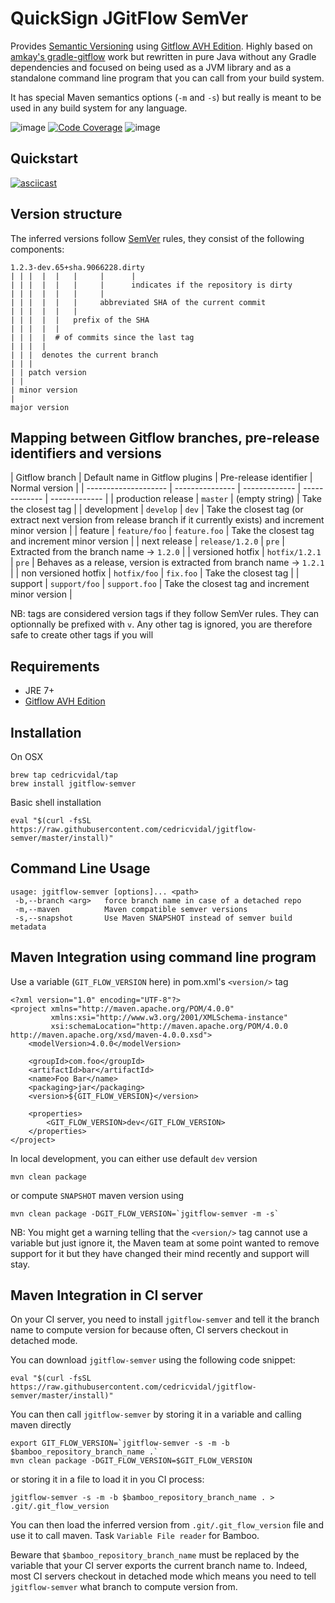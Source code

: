 QuickSign JGitFlow SemVer
=========================

Provides [Semantic Versioning](http://semver.org/) using [Gitflow AVH Edition](https://github.com/petervanderdoes/gitflow-avh). Highly based on [amkay's gradle-gitflow](https://github.com/amkay/gradle-gitflow) work but rewritten in pure Java without any Gradle dependencies and focused on being used as a JVM library and as a standalone command line program that you can call from your build system.

It has special Maven semantics options (`-m` and `-s`) but really is meant to be used in any build system for any language.

![image](https://travis-ci.org/cedricvidal/jgitflow-semver.svg?branch=develop)
[![Code Coverage](https://img.shields.io/codecov/c/github/cedricvidal/jgitflow-semver/develop.svg)](https://codecov.io/github/cedricvidal/jgitflow-semver?branch=develop)
![image](https://img.shields.io/badge/license-Apache%202-blue.svg)

Quickstart
---

[![asciicast](https://asciinema.org/a/0bth8psrcgp2hc11bj7uw02ji.png)](https://asciinema.org/a/0bth8psrcgp2hc11bj7uw02ji)

Version structure
---

The inferred versions follow [SemVer](http://semver.org/) rules, they consist of the following components:

```
1.2.3-dev.65+sha.9066228.dirty
| | |  |  |   |     |      |
| | |  |  |   |     |      indicates if the repository is dirty
| | |  |  |   |     |
| | |  |  |   |     abbreviated SHA of the current commit
| | |  |  |   |
| | |  |  |   prefix of the SHA
| | |  |  |
| | |  |  # of commits since the last tag
| | |  |
| | |  denotes the current branch
| | |
| | patch version
| |
| minor version
|
major version
```

Mapping between Gitflow branches, pre-release identifiers and versions
---

| Gitflow branch       | Default name in Gitflow plugins | Pre-release identifier | Normal version |
| -------------------- | --------------- | ------------- | ------------- | ------------- |
| production release   | `master`        | (empty string) | Take the closest tag |
| development          | `develop`       | `dev` | Take the closest tag (or extract next version from release branch if it currently exists) and increment minor version |
| feature              | `feature/foo`   | `feature.foo` | Take the closest tag and increment minor version |
| next release         | `release/1.2.0` | `pre` | Extracted from the branch name -> `1.2.0` |
| versioned hotfix     | `hotfix/1.2.1`  | `pre` | Behaves as a release, version is extracted from branch name -> `1.2.1` |
| non versioned hotfix | `hotfix/foo`    | `fix.foo` | Take the closest tag |
| support              | `support/foo`   | `support.foo` | Take the closest tag and increment minor version |

NB: tags are considered version tags if they follow SemVer rules. They can optionnally be prefixed with `v`. Any other tag is ignored, you are therefore safe to create other tags if you will

Requirements
---

- JRE 7+
- [Gitflow AVH Edition](https://github.com/petervanderdoes/gitflow-avh)

Installation
---

On OSX

```
brew tap cedricvidal/tap
brew install jgitflow-semver
```

Basic shell installation

```
eval "$(curl -fsSL https://raw.githubusercontent.com/cedricvidal/jgitflow-semver/master/install)"
```

Command Line Usage
---

```
usage: jgitflow-semver [options]... <path>
 -b,--branch <arg>   force branch name in case of a detached repo
 -m,--maven          Maven compatible semver versions
 -s,--snapshot       Use Maven SNAPSHOT instead of semver build metadata 
```

Maven Integration using command line program
---

Use a variable (`GIT_FLOW_VERSION` here) in pom.xml's `<version/>` tag

```
<?xml version="1.0" encoding="UTF-8"?>
<project xmlns="http://maven.apache.org/POM/4.0.0"
         xmlns:xsi="http://www.w3.org/2001/XMLSchema-instance"
         xsi:schemaLocation="http://maven.apache.org/POM/4.0.0 http://maven.apache.org/xsd/maven-4.0.0.xsd">
    <modelVersion>4.0.0</modelVersion>

    <groupId>com.foo</groupId>
    <artifactId>bar</artifactId>
    <name>Foo Bar</name>
    <packaging>jar</packaging>
    <version>${GIT_FLOW_VERSION}</version>

    <properties>
        <GIT_FLOW_VERSION>dev</GIT_FLOW_VERSION>
    </properties>
</project>
```

In local development, you can either use default `dev` version

```
mvn clean package
```

or compute `SNAPSHOT` maven version using 

```
mvn clean package -DGIT_FLOW_VERSION=`jgitflow-semver -m -s`
```

NB: You might get a warning telling that the `<version/>` tag cannot use a variable but just ignore it, the Maven team at some point wanted to remove support for it but they have changed their mind recently and support will stay.

Maven Integration in CI server
---

On your CI server, you need to install `jgitflow-semver` and tell it the branch name to compute version for because often, CI servers checkout in detached mode.

You can download `jgitflow-semver` using the following code snippet:

```
eval "$(curl -fsSL https://raw.githubusercontent.com/cedricvidal/jgitflow-semver/master/install)"
```

You can then call `jgitflow-semver` by storing it in a variable and calling maven directly

```
export GIT_FLOW_VERSION=`jgitflow-semver -s -m -b $bamboo_repository_branch_name .`
mvn clean package -DGIT_FLOW_VERSION=$GIT_FLOW_VERSION
```

or storing it in a file to load it in you CI process:

```
jgitflow-semver -s -m -b $bamboo_repository_branch_name . > .git/.git_flow_version
```

You can then load the inferred version from `.git/.git_flow_version` file and use it to call maven. Task `Variable File reader` for Bamboo.

Beware that `$bamboo_repository_branch_name` must be replaced by the variable that your CI server exports the current branch name to. Indeed, most CI servers checkout in detached mode which means you need to tell `jgitflow-semver` what branch to compute version from.
